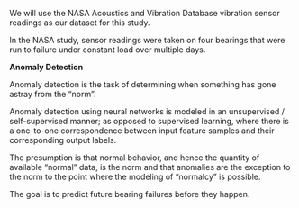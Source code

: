 We will use the NASA Acoustics and Vibration Database vibration sensor readings as our dataset for this study. 

In the NASA study, sensor readings were taken on four bearings that were run to failure under constant load over multiple days. 

**Anomaly Detection**

Anomaly detection is the task of determining when something has gone astray from the “norm”.

Anomaly detection using neural networks is modeled in an unsupervised / self-supervised manner; as opposed to supervised learning, where there is a one-to-one correspondence between input feature samples and their corresponding output labels. 

The presumption is that normal behavior, and hence the quantity of available “normal” data, is the norm and that anomalies are the exception to the norm to the point where the modeling of “normalcy” is possible.

The goal is to predict future bearing failures before they happen.

